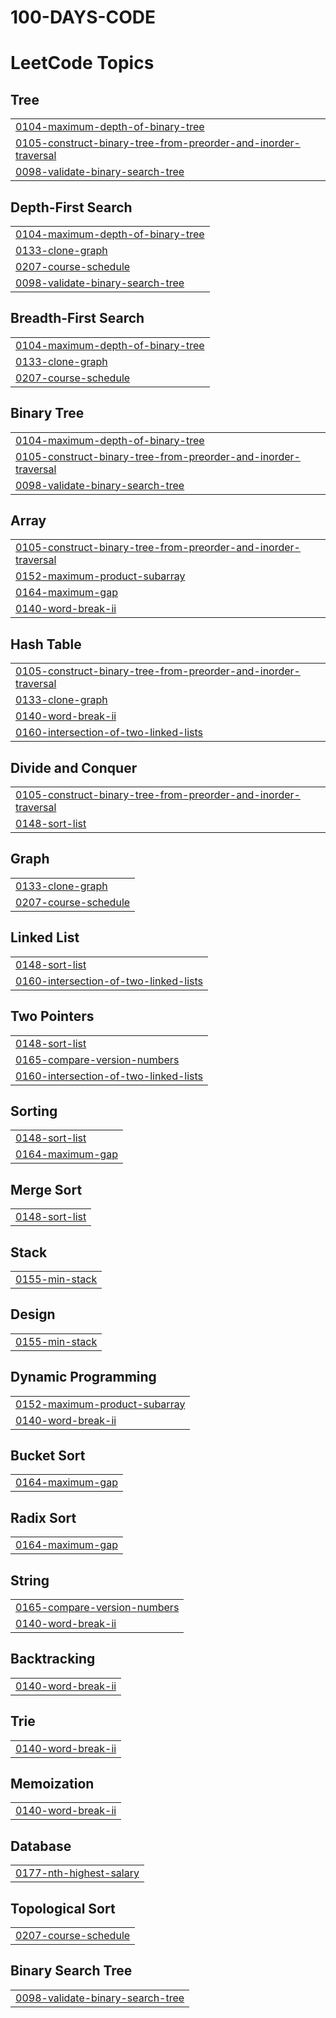 # 100-DAYS-CODE
<!---LeetCode Topics Start-->
# LeetCode Topics
## Tree
|  |
| ------- |
| [0104-maximum-depth-of-binary-tree](https://github.com/Pranjul-3/100-DAYS-CODE/tree/master/0104-maximum-depth-of-binary-tree) |
| [0105-construct-binary-tree-from-preorder-and-inorder-traversal](https://github.com/Pranjul-3/100-DAYS-CODE/tree/master/0105-construct-binary-tree-from-preorder-and-inorder-traversal) |
| [0098-validate-binary-search-tree](https://github.com/Pranjul-3/100-DAYS-CODE/tree/master/0098-validate-binary-search-tree) |
## Depth-First Search
|  |
| ------- |
| [0104-maximum-depth-of-binary-tree](https://github.com/Pranjul-3/100-DAYS-CODE/tree/master/0104-maximum-depth-of-binary-tree) |
| [0133-clone-graph](https://github.com/Pranjul-3/100-DAYS-CODE/tree/master/0133-clone-graph) |
| [0207-course-schedule](https://github.com/Pranjul-3/100-DAYS-CODE/tree/master/0207-course-schedule) |
| [0098-validate-binary-search-tree](https://github.com/Pranjul-3/100-DAYS-CODE/tree/master/0098-validate-binary-search-tree) |
## Breadth-First Search
|  |
| ------- |
| [0104-maximum-depth-of-binary-tree](https://github.com/Pranjul-3/100-DAYS-CODE/tree/master/0104-maximum-depth-of-binary-tree) |
| [0133-clone-graph](https://github.com/Pranjul-3/100-DAYS-CODE/tree/master/0133-clone-graph) |
| [0207-course-schedule](https://github.com/Pranjul-3/100-DAYS-CODE/tree/master/0207-course-schedule) |
## Binary Tree
|  |
| ------- |
| [0104-maximum-depth-of-binary-tree](https://github.com/Pranjul-3/100-DAYS-CODE/tree/master/0104-maximum-depth-of-binary-tree) |
| [0105-construct-binary-tree-from-preorder-and-inorder-traversal](https://github.com/Pranjul-3/100-DAYS-CODE/tree/master/0105-construct-binary-tree-from-preorder-and-inorder-traversal) |
| [0098-validate-binary-search-tree](https://github.com/Pranjul-3/100-DAYS-CODE/tree/master/0098-validate-binary-search-tree) |
## Array
|  |
| ------- |
| [0105-construct-binary-tree-from-preorder-and-inorder-traversal](https://github.com/Pranjul-3/100-DAYS-CODE/tree/master/0105-construct-binary-tree-from-preorder-and-inorder-traversal) |
| [0152-maximum-product-subarray](https://github.com/Pranjul-3/100-DAYS-CODE/tree/master/0152-maximum-product-subarray) |
| [0164-maximum-gap](https://github.com/Pranjul-3/100-DAYS-CODE/tree/master/0164-maximum-gap) |
| [0140-word-break-ii](https://github.com/Pranjul-3/100-DAYS-CODE/tree/master/0140-word-break-ii) |
## Hash Table
|  |
| ------- |
| [0105-construct-binary-tree-from-preorder-and-inorder-traversal](https://github.com/Pranjul-3/100-DAYS-CODE/tree/master/0105-construct-binary-tree-from-preorder-and-inorder-traversal) |
| [0133-clone-graph](https://github.com/Pranjul-3/100-DAYS-CODE/tree/master/0133-clone-graph) |
| [0140-word-break-ii](https://github.com/Pranjul-3/100-DAYS-CODE/tree/master/0140-word-break-ii) |
| [0160-intersection-of-two-linked-lists](https://github.com/Pranjul-3/100-DAYS-CODE/tree/master/0160-intersection-of-two-linked-lists) |
## Divide and Conquer
|  |
| ------- |
| [0105-construct-binary-tree-from-preorder-and-inorder-traversal](https://github.com/Pranjul-3/100-DAYS-CODE/tree/master/0105-construct-binary-tree-from-preorder-and-inorder-traversal) |
| [0148-sort-list](https://github.com/Pranjul-3/100-DAYS-CODE/tree/master/0148-sort-list) |
## Graph
|  |
| ------- |
| [0133-clone-graph](https://github.com/Pranjul-3/100-DAYS-CODE/tree/master/0133-clone-graph) |
| [0207-course-schedule](https://github.com/Pranjul-3/100-DAYS-CODE/tree/master/0207-course-schedule) |
## Linked List
|  |
| ------- |
| [0148-sort-list](https://github.com/Pranjul-3/100-DAYS-CODE/tree/master/0148-sort-list) |
| [0160-intersection-of-two-linked-lists](https://github.com/Pranjul-3/100-DAYS-CODE/tree/master/0160-intersection-of-two-linked-lists) |
## Two Pointers
|  |
| ------- |
| [0148-sort-list](https://github.com/Pranjul-3/100-DAYS-CODE/tree/master/0148-sort-list) |
| [0165-compare-version-numbers](https://github.com/Pranjul-3/100-DAYS-CODE/tree/master/0165-compare-version-numbers) |
| [0160-intersection-of-two-linked-lists](https://github.com/Pranjul-3/100-DAYS-CODE/tree/master/0160-intersection-of-two-linked-lists) |
## Sorting
|  |
| ------- |
| [0148-sort-list](https://github.com/Pranjul-3/100-DAYS-CODE/tree/master/0148-sort-list) |
| [0164-maximum-gap](https://github.com/Pranjul-3/100-DAYS-CODE/tree/master/0164-maximum-gap) |
## Merge Sort
|  |
| ------- |
| [0148-sort-list](https://github.com/Pranjul-3/100-DAYS-CODE/tree/master/0148-sort-list) |
## Stack
|  |
| ------- |
| [0155-min-stack](https://github.com/Pranjul-3/100-DAYS-CODE/tree/master/0155-min-stack) |
## Design
|  |
| ------- |
| [0155-min-stack](https://github.com/Pranjul-3/100-DAYS-CODE/tree/master/0155-min-stack) |
## Dynamic Programming
|  |
| ------- |
| [0152-maximum-product-subarray](https://github.com/Pranjul-3/100-DAYS-CODE/tree/master/0152-maximum-product-subarray) |
| [0140-word-break-ii](https://github.com/Pranjul-3/100-DAYS-CODE/tree/master/0140-word-break-ii) |
## Bucket Sort
|  |
| ------- |
| [0164-maximum-gap](https://github.com/Pranjul-3/100-DAYS-CODE/tree/master/0164-maximum-gap) |
## Radix Sort
|  |
| ------- |
| [0164-maximum-gap](https://github.com/Pranjul-3/100-DAYS-CODE/tree/master/0164-maximum-gap) |
## String
|  |
| ------- |
| [0165-compare-version-numbers](https://github.com/Pranjul-3/100-DAYS-CODE/tree/master/0165-compare-version-numbers) |
| [0140-word-break-ii](https://github.com/Pranjul-3/100-DAYS-CODE/tree/master/0140-word-break-ii) |
## Backtracking
|  |
| ------- |
| [0140-word-break-ii](https://github.com/Pranjul-3/100-DAYS-CODE/tree/master/0140-word-break-ii) |
## Trie
|  |
| ------- |
| [0140-word-break-ii](https://github.com/Pranjul-3/100-DAYS-CODE/tree/master/0140-word-break-ii) |
## Memoization
|  |
| ------- |
| [0140-word-break-ii](https://github.com/Pranjul-3/100-DAYS-CODE/tree/master/0140-word-break-ii) |
## Database
|  |
| ------- |
| [0177-nth-highest-salary](https://github.com/Pranjul-3/100-DAYS-CODE/tree/master/0177-nth-highest-salary) |
## Topological Sort
|  |
| ------- |
| [0207-course-schedule](https://github.com/Pranjul-3/100-DAYS-CODE/tree/master/0207-course-schedule) |
## Binary Search Tree
|  |
| ------- |
| [0098-validate-binary-search-tree](https://github.com/Pranjul-3/100-DAYS-CODE/tree/master/0098-validate-binary-search-tree) |
<!---LeetCode Topics End-->